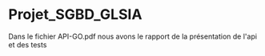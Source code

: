 # Projet_SGBD_GLSIA

Dans le fichier API-GO.pdf nous avons le rapport de la présentation de l'api et des tests
